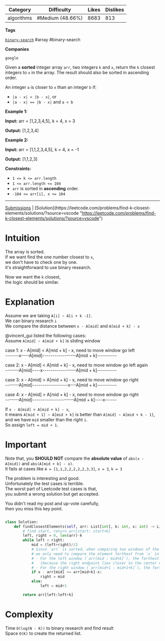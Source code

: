 
| Category   | Difficulty       | Likes | Dislikes |
| ---------- | ---------------- | ----- | -------- |
| algorithms | #Medium (48.66%) | 8683  | 813      |

**Tags**

[`binary-search`](https://leetcode.com/tag/binary-search?source=vscode "https://leetcode.com/tag/binary-search?source=vscode") #array #binary-search 

**Companies**

`google`

Given a **sorted** integer array `arr`, two integers `k` and `x`, return the `k` closest integers to `x` in the array. The result should also be sorted in ascending order.

An integer `a` is closer to `x` than an integer `b` if:

- `|a - x| < |b - x|`, or
- `|a - x| == |b - x|` and `a < b`

**Example 1:**

**Input:** arr = [1,2,3,4,5], k = 4, x = 3

**Output:** [1,2,3,4]

**Example 2:**

**Input:** arr = [1,1,2,3,4,5], k = 4, x = -1

**Output:** [1,1,2,3]

**Constraints:**

- `1 <= k <= arr.length`
- `1 <= arr.length <= 104`
- `arr` is sorted in **ascending** order.
- `-104 <= arr[i], x <= 104`

---

[Submissions](https://leetcode.com/problems/find-k-closest-elements/submissions/?source=vscode "https://leetcode.com/problems/find-k-closest-elements/submissions/?source=vscode") | [Solution](https://leetcode.com/problems/find-k-closest-elements/solutions/?source=vscode "https://leetcode.com/problems/find-k-closest-elements/solutions/?source=vscode")


# Intuition

The array is sorted.  
If we want find the one number closest to `x`,  
we don't have to check one by one.  
it's straightforward to use binary research.

Now we want the `k` closest,  
the logic should be similar.  
  

# Explanation

Assume we are taking `A[i] ~ A[i + k -1]`.  
We can binary research `i`  
We compare the distance between `x - A[mid]` and `A[mid + k] - x`

@vincent_gui listed the following cases:  
Assume `A[mid] ~ A[mid + k]` is sliding window

case 1: x - A[mid] < A[mid + k] - x, need to move window go left  
-------x----A[mid]-----------------A[mid + k]----------

case 2: x - A[mid] < A[mid + k] - x, need to move window go left again  
-------A[mid]----x-----------------A[mid + k]----------

case 3: x - A[mid] > A[mid + k] - x, need to move window go right  
-------A[mid]------------------x---A[mid + k]----------

case 4: x - A[mid] > A[mid + k] - x, need to move window go right  
-------A[mid]---------------------A[mid + k]----x------

If `x - A[mid] > A[mid + k] - x`,  
it means `A[mid + 1] ~ A[mid + k]` is better than `A[mid] ~ A[mid + k - 1]`,  
and we have `mid` smaller than the right `i`.  
So assign `left = mid + 1`.

# Important

Note that, you **SHOULD NOT** compare the **absolute value** of `abs(x - A[mid])` and `abs(A[mid + k] - x)`.  
It fails at cases like `A = [1,1,2,2,2,2,2,3,3]`, `x = 3`, `k = 3`

The problem is interesting and good.  
Unfortunately the test cases is terrible.  
The worst part of Leetcode test cases is that,  
you submit a wrong solution but get accepted.

You didn't read my post and up-vote carefully,  
then you miss this key point.


```python

class Solution:
    def findClosestElements(self, arr: List[int], k: int, x: int) -> List[int]:
        # find start, return arr[start: start+k]
        left, right = 0, len(arr)-k
        while left < right:
            mid = (left+right)//2
            # Since `arr` is sorted, when comparing two windows of the same length for closeness to `x`,
            # we only need to compare the element farthest from `x` in each window:
            # - For the left window (`arr[mid : mid+k]`), the farthest element is its left endpoint `arr[mid]`
            #   (because the right endpoint lies closer to the center of the window).
            # - For the right window (`arr[mid+1 : mid+1+k]`), the farthest element is its right endpoint `arr[mid+k]`.
            if x - arr[mid] <= arr[mid+k]-x:
                right = mid
            else:
                left = mid+1

        return arr[left:left+k]

```


# Complexity

Time `O(log(N - K))` to binary research and find result  
Space `O(K)` to create the returned list.


